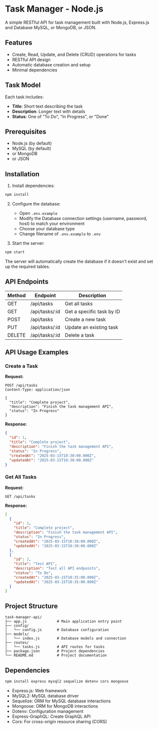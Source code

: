 # Task Manager - Node.js

A simple RESTful API for task management built with Node.js, Express.js and Database MySQL, or MongoDB, or JSON.

## Features

- Create, Read, Update, and Delete (CRUD) operations for tasks
- RESTful API design
- Automatic database creation and setup
- Minimal dependencies

## Task Model

Each task includes:
- **Title**: Short text describing the task
- **Description**: Longer text with details
- **Status**: One of "To Do", "In Progress", or "Done"

## Prerequisites

- Node.js (by default)
- MySQL (by default)
- or MongoDB
- or JSON

## Installation

1. Install dependencies:
``` bash
npm install
```

2. Configure the database:
   - Open `.env.example`
   - Modify the Database connection settings (username, password, host) to match your environment
   - Choose your database type
   - Change filename of `.env.example` to `.env`

3. Start the server:
```bash
npm start
```

The server will automatically create the database if it doesn't exist and set up the required tables.

## API Endpoints

| Method | Endpoint | Description |
|--------|----------|-------------|
| GET | /api/tasks | Get all tasks |
| GET | /api/tasks/:id | Get a specific task by ID |
| POST | /api/tasks | Create a new task |
| PUT | /api/tasks/:id | Update an existing task |
| DELETE | /api/tasks/:id | Delete a task |

## API Usage Examples

### Create a Task

**Request:**
```http
POST /api/tasks
Content-Type: application/json

{
  "title": "Complete project",
  "description": "Finish the task management API",
  "status": "In Progress"
}
```

**Response:**
```json
{
  "id": 1,
  "title": "Complete project",
  "description": "Finish the task management API",
  "status": "In Progress",
  "createdAt": "2025-03-15T10:30:00.000Z",
  "updatedAt": "2025-03-15T10:30:00.000Z"
}
```

### Get All Tasks

**Request:**
```http
GET /api/tasks
```

**Response:**
```json
[
  {
    "id": 1,
    "title": "Complete project",
    "description": "Finish the task management API",
    "status": "In Progress",
    "createdAt": "2025-03-15T10:30:00.000Z",
    "updatedAt": "2025-03-15T10:30:00.000Z"
  },
  {
    "id": 2,
    "title": "Test API",
    "description": "Test all API endpoints",
    "status": "To Do",
    "createdAt": "2025-03-15T10:35:00.000Z",
    "updatedAt": "2025-03-15T10:35:00.000Z"
  }
]
```

## Project Structure
```
task-manager-api/
├── app.js              # Main application entry point
├── config/
│   └── config.js       # Database configuration
├── models/
│   └── index.js        # Database models and connection
├── routes/
│   └── tasks.js        # API routes for tasks
├── package.json        # Project dependencies
└── README.md           # Project documentation
```

## Dependencies
```bash
npm install express mysql2 sequelize dotenv cors mongoose
```
- Express.js: Web framework
- MySQL2: MySQL database driver
- Sequelize: ORM for MySQL database interactions
- Mongoose: ORM for MongoDB interactions
- Dotenv: Configuration management
- Express-GraphQL: Create GraphQL API
- Cors: For cross-origin resource sharing (CORS)